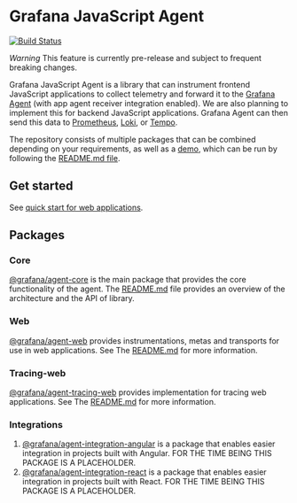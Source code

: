 # Grafana JavaScript Agent

[![Build Status](https://drone.grafana.net/api/badges/grafana/grafana-javascript-agent/status.svg)](https://drone.grafana.net/grafana/grafana-javascript-agent)

*Warning*
This feature is currently pre-release and subject to frequent breaking changes.

Grafana JavaScript Agent is a library that can instrument frontend JavaScript applications to collect
telemetry and forward it to the [Grafana Agent](https://grafana.com/docs/agent/latest/)
(with app agent receiver integration enabled). We are also planning to implement this for backend JavaScript applications.
Grafana Agent can then send this data to [Prometheus](https://prometheus.io/),
[Loki](https://grafana.com/logs/), or [Tempo](https://grafana.com/traces/).

The repository consists of multiple packages that can be combined depending on your requirements,
as well as a [demo](https://github.com/grafana/grafana-javascript-agent/tree/main/demo),
which can be run by following the [README.md file](https://github.com/grafana/grafana-javascript-agent/tree/main/demo/README.md).

## Get started

See [quick start for web applications](docs/sources/tutorials/quick-start-browser.md).

## Packages

### Core

[@grafana/agent-core](https://github.com/grafana/grafana-javascript-agent/tree/main/packages/core) is the
main package that provides the core functionality of the agent. The [README.md](https://github.com/grafana/grafana-javascript-agent/tree/main/packages/core/README.md)
file provides an overview of the architecture and the API of library.

### Web

[@grafana/agent-web](https://github.com/grafana/grafana-javascript-agent/tree/main/packages/web)
provides instrumentations, metas and transports for use in web applications.
See The [README.md](https://github.com/grafana/grafana-javascript-agent/tree/main/packages/web/README.md) for more information.

### Tracing-web

[@grafana/agent-tracing-web](https://github.com/grafana/grafana-javascript-agent/tree/main/packages/tracing-web)
provides implementation for tracing web applications.
See The [README.md](https://github.com/grafana/grafana-javascript-agent/tree/main/packages/tracing-web/README.md)
for more information.

### Integrations

1. [@grafana/agent-integration-angular](https://github.com/grafana/grafana-javascript-agent/tree/main/packages/integration-angular)
   is a package that enables easier integration in projects built with Angular. FOR THE TIME BEING
   THIS PACKAGE IS A PLACEHOLDER.
1. [@grafana/agent-integration-react](https://github.com/grafana/grafana-javascript-agent/tree/main/packages/transport-fetch)
   is a package that enables easier integration in projects built with React. FOR THE TIME BEING
   THIS PACKAGE IS A PLACEHOLDER.
